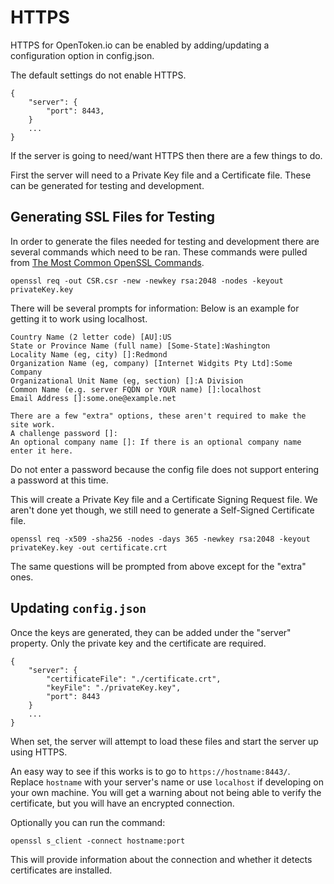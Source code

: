 HTTPS
=====

HTTPS for OpenToken.io can be enabled by adding/updating a configuration option in config.json.

The default settings do not enable HTTPS.

    {
        "server": {
            "port": 8443,
        }
        ...
    }

If the server is going to need/want HTTPS then there are a few things to do.

First the server will need to a Private Key file and a Certificate file. These can be generated for testing and development.


Generating SSL Files for Testing
--------------------------------

In order to generate the files needed for testing and development there are several commands which need to be ran. These commands were pulled from [The Most Common OpenSSL Commands](https://www.sslshopper.com/article-most-common-openssl-commands.html).

    openssl req -out CSR.csr -new -newkey rsa:2048 -nodes -keyout privateKey.key

There will be several prompts for information: Below is an example for getting it to work using localhost.

    Country Name (2 letter code) [AU]:US
    State or Province Name (full name) [Some-State]:Washington
    Locality Name (eg, city) []:Redmond
    Organization Name (eg, company) [Internet Widgits Pty Ltd]:Some Company
    Organizational Unit Name (eg, section) []:A Division
    Common Name (e.g. server FQDN or YOUR name) []:localhost
    Email Address []:some.one@example.net

    There are a few "extra" options, these aren't required to make the site work.
    A challenge password []:
    An optional company name []: If there is an optional company name enter it here.

Do not enter a password because the config file does not support entering a password at this time.

This will create a Private Key file and a Certificate Signing Request file. We aren't done yet though, we still need to generate a Self-Signed Certificate file.

    openssl req -x509 -sha256 -nodes -days 365 -newkey rsa:2048 -keyout privateKey.key -out certificate.crt

The same questions will be prompted from above except for the "extra" ones.


Updating `config.json`
----------------------

Once the keys are generated, they can be added under the "server" property.  Only the private key and the certificate are required.

    {
        "server": {
            "certificateFile": "./certificate.crt",
            "keyFile": "./privateKey.key",
            "port": 8443
        }
        ...
    }

When set, the server will attempt to load these files and start the server up using HTTPS.

An easy way to see if this works is to go to `https://hostname:8443/`.  Replace `hostname` with your server's name or use `localhost` if developing on your own machine.  You will get a warning about not being able to verify the certificate, but you will have an encrypted connection.

Optionally you can run the command:

    openssl s_client -connect hostname:port

This will provide information about the connection and whether it detects certificates are installed.
